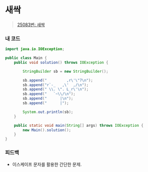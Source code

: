 # 새싹

> [25083번: 새싹](https://www.acmicpc.net/problem/25083)

### 내 코드

```java
import java.io.IOException;

public class Main {
    public void solution() throws IOException {

        StringBuilder sb = new StringBuilder();

        sb.append("         ,r\'\"7\n");
        sb.append("r`-_   ,\'  ,/\n");
        sb.append(" \\. \". L_r\'\n");
        sb.append("   `~\\/\n");
        sb.append("      |\n");
        sb.append("      |");

        System.out.println(sb);
    }

    public static void main(String[] args) throws IOException {
        new Main().solution();
    }
}
```

### 피드백

* 이스케이프 문자를 활용한 간단한 문제.
